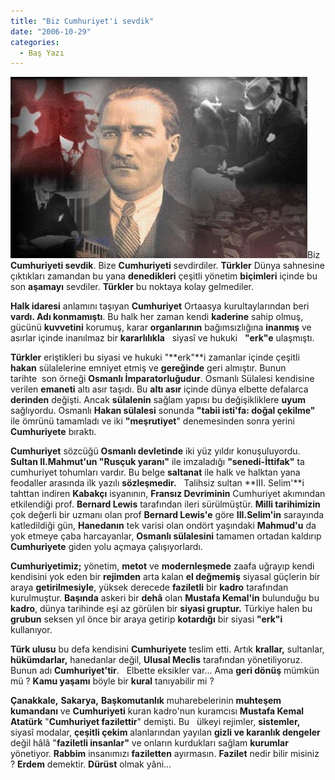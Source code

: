 ```yaml
---
title: "Biz Cumhuriyet'i sevdik"
date: "2006-10-29"
categories: 
  - Baş Yazı
---
```


![ata.jpg](../uploads/2006/10/ata.jpg)Biz **Cumhuriyeti sevdik**. Bize **Cumhuriyeti** sevdirdiler. **Türkler** Dünya sahnesine çıktıkları zamandan bu yana **denedikleri** çeşitli yönetim **biçimleri** içinde bu son **aşamayı** sevdiler. **Türkler** bu noktaya kolay gelmediler.

**Halk idaresi** anlamını taşıyan **Cumhuriyet** Ortaasya kurultaylarından beri **vardı. Adı konmamıştı**. Bu halk her zaman kendi **kaderine** sahip olmuş, gücünü **kuvvetini** korumuş, karar **organlarının** bağımsızlığına **inanmış** ve asırlar içinde inanılmaz bir **kararlılıkla**   siyasî ve hukuki   **"erk"e** ulaşmıştı.

**Türkler** eriştikleri bu siyasi ve hukuki "**erk"**i zamanlar içinde çeşitli **hakan** sülalelerine emniyet etmiş ve **gereğinde** geri almıştır. Bunun tarihte  son örneği **Osmanlı İmparatorluğudur**. Osmanlı Sülalesi kendisine verilen **emaneti** altı asır taşıdı. Bu **altı asır** içinde dünya elbette defalarca **derinden** değişti. Ancak **sülalenin** sağlam yapısı bu değişikliklere **uyum** sağlıyordu. Osmanlı **Hakan sülalesi** sonunda **"tabii isti'fa: doğal çekilme"** ile ömrünü tamamladı ve iki **"meşrutiyet**" denemesinden sonra yerini **Cumhuriyete** bıraktı.

**Cumhuriyet** sözcüğü **Osmanlı devletinde** iki yüz yıldır konuşuluyordu. **Sultan II.Mahmut'un "Rusçuk yaranı"** ile imzaladığı **"senedi-İttifak"** ta cumhuriyet tohumları vardır. Bu belge **saltanat** ile halk ve halktan yana feodaller arasında ilk yazılı **sözleşmedir.**   Talihsiz sultan **III. Selim'**i tahttan indiren **Kabakçı** isyanının, **Fransız Devriminin** Cumhuriyet akımından etkilendiği prof. **Bernard Lewis** tarafından ileri sürülmüştür. **Milli tarihimizin** çok değerli bir uzmanı olan prof **Bernard Lewis'e** göre **III.Selim'in** sarayında katledildiği gün, **Hanedanın** tek varisi olan ondört yaşındaki **Mahmud'u** da yok etmeye çaba harcayanlar, **Osmanlı sülalesini** tamamen ortadan kaldırıp **Cumhuriyete** giden yolu açmaya çalışıyorlardı.

**Cumhuriyetimiz;** yönetim, **metot** ve **modernleşmede** zaafa uğrayıp kendi kendisini yok eden bir **rejimden** arta kalan **el değmemiş** siyasal güçlerin bir araya **getirilmesiyle**, yüksek derecede **faziletli** bir **kadro** tarafından kurulmuştur. **Başında** askeri bir **dehâ** olan **Mustafa Kemal'in** bulunduğu bu **kadro**, dünya tarihinde eşi az görülen bir **siyasi gruptur.** Türkiye halen bu **grubun** seksen yıl önce bir araya getirip **kotardığı** bir siyasi **"erk"i** kullanıyor.  

**Türk ulusu** bu defa kendisini **Cumhuriyete** teslim etti. Artık **krallar,** sultanlar, **hükümdarlar,** hanedanlar değil, **Ulusal Meclis** tarafından yönetiliyoruz. Bunun adı **Cumhuriyet'tir**.   Elbette eksikler var... Ama **geri dönüş** mümkün mü ? **Kamu yaşamı** böyle bir **kural** tanıyabilir mi ?

**Çanakkale,** **Sakarya,** **Başkomutanlık** muharebelerinin **muhteşem kumandanı** ve **Cumhuriyeti** kuran kadro'nun kuramcısı **Mustafa Kemal Atatürk** "**Cumhuriyet fazilettir**" demişti. Bu   ülkeyi rejimler, **sistemler,** siyasî modalar, **çeşitli çekim** alanlarından yayılan **gizli ve karanlık dengeler** değil hâlâ "**faziletli insanlar"** ve onların kurdukları sağlam **kurumlar** yönetiyor. **Rabbim** insanımızı **faziletten** ayırmasın. **Fazilet** nedir bilir misiniz ? **Erdem** demektir. **Dürüst** olmak yâni...
